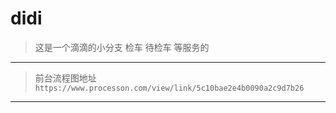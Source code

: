 # didi
>这是一个滴滴的小分支 检车 待检车 等服务的
----
>前台流程图地址  `https://www.processon.com/view/link/5c10bae2e4b0090a2c9d7b26`
---
